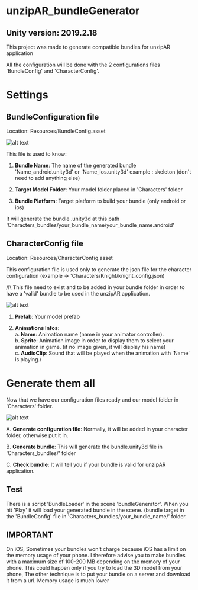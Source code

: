# unzipAR_bundleGenerator

## Unity version: 2019.2.18

This project was made to generate compatible bundles for unzipAR application

All the configuration will be done with the 2 configurations files 'BundleConfig' and 'CharacterConfig'.

# Settings

## BundleConfiguration file

Location: Resources/BundleConfig.asset

![alt text](https://github.com/nyudeb/unzipAR_bundleGenerator/blob/master/git-images/bundleConfig.png)

This file is used to know:

1. <b>Bundle Name</b>: The name of the generated bundle 'Name_android.unity3d' or 'Name_ios.unity3d' example : skeleton (don't need to add anything else)

2. <b>Target Model Folder</b>: Your model folder placed in 'Characters' folder

3. <b>Bundle Platform</b>: Target platform to build your bundle (only android or ios)

It will generate the bundle .unity3d at this path 'Characters_bundles/your_bundle_name/your_bundle_name.android'

## CharacterConfig file

Location: Resources/CharacterConfig.asset

This configuration file is used only to generate the json file for the character configuration (example -> 'Characters/Knight/knight_config.json)

/!\ This file need to exist and to be added in your bundle folder in order to have a 'valid' bundle to be used in the unzipAR application.

![alt text](https://github.com/nyudeb/unzipAR_bundleGenerator/blob/master/git-images/character_config_skeleton_example.png)

1. <b>Prefab</b>: Your model prefab

2. <b>Animations Infos</b>:\
  a. <b>Name</b>: Animation name (name in your animator controller).\
  b. <b>Sprite</b>: Animation image in order to display them to select your animation in game. (if no image given, it will display his name)\
  c. <b>AudioClip</b>: Sound that will be played when the animation with 'Name' is playing.\
  

# Generate them all

Now that we have our configuration files ready and our model folder in 'Characters' folder.

![alt text](https://github.com/nyudeb/unzipAR_bundleGenerator/blob/master/git-images/assetBundle_dropdown.png)

A. <b>Generate configuration file</b>:
  Normally, it will be added in your character folder, otherwise put it in.

B. <b>Generate bundle</b>:
This will generate the bundle.unity3d file in 'Characters_bundles/' folder

C. <b>Check bundle</b>:
It will tell you if your bundle is valid for unzipAR application.

## Test

There is a script 'BundleLoader' in the scene 'bundleGenerator'. When you hit 'Play' it will load your generated bundle in the scene. (bundle target in the 'BundleConfig' file in 'Characters_bundles/your_bundle_name/' folder.

## IMPORTANT

On iOS, Sometimes your bundles won't charge because iOS has a limit on the memory usage of your phone. 
I therefore advise you to make bundles with a maximum size of 100-200 MB depending on the memory of your phone. This could happen only if you try to load the 3D model from your phone, The other technique is to put your bundle on a server and download it from a url. Memory usage is much lower
